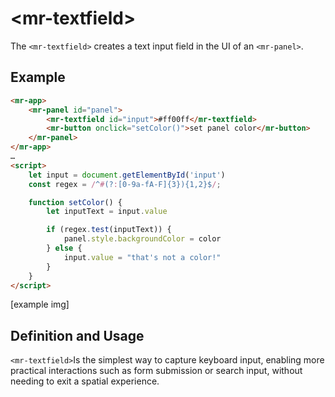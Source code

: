 # &lt;mr-textfield&gt;

The `<mr-textfield>` creates a text input field in the UI of an `<mr-panel>`.

## Example

```html
<mr-app>
    <mr-panel id="panel">
        <mr-textfield id="input">#ff00ff</mr-textfield>
        <mr-button onclick="setColor()">set panel color</mr-button>
    </mr-panel>
</mr-app>
…
<script>
    let input = document.getElementById('input')
    const regex = /^#(?:[0-9a-fA-F]{3}){1,2}$/;

    function setColor() {
        let inputText = input.value

        if (regex.test(inputText)) {
            panel.style.backgroundColor = color 
        } else {
            input.value = "that's not a color!"
        }
    }
</script>
```

\[example img\]

## Definition and Usage

`<mr-textfield>`Is the simplest way to capture keyboard input, enabling more practical interactions such as form submission or search input, without needing to exit a spatial experience.

